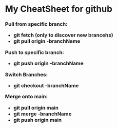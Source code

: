 <h1>My CheatSheet for github
<h3>

Pull from specific branch: 
- git fetch (only to discover new brancehs)
- git pull origin -branchName

Push to specific branch:
- git push origin -branchName

Switch Branches:
- git checkout -branchName

Merge onto main:
- git pull origin main
- git merge -branchName
- git push origin main